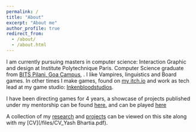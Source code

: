 ```yaml
---
permalink: /
title: "About"
excerpt: "About me"
author_profile: true
redirect_from: 
  - /about/
  - /about.html
---
```

I am currently pursuing masters in computer science: Interaction Graphic and design at Institute Polytechnique Paris. Computer Science graduate from [BITS Pilani, Goa Campus](https://www.bits-pilani.ac.in/goa/), . I like Vampires, linguistics and Board games. In other times I make games, found on [my itch.io](https://dicefinity.itch.io/) and work as tech lead at my game studio: [Inkenbloodstudios](https://inkenbloodstudios.carrd.co).

I have been directing games for 4 years, a showcase of projects published under my mentorship can be found [here.](https://www.instagram.com/p/CUXuZHnLv4D/?utm_source=ig_web_button_share_sheetdevsoc.itch.io) and can be played [here](https://devsoc.itch.io)

A collection of my [research](https://scholar.google.com/citations?user=6BePDDYAAAAJ&hl=en) and [projects](/projects/) can be viewed on this site along with my [CV](/files/CV_Yash Bhartia.pdf).
